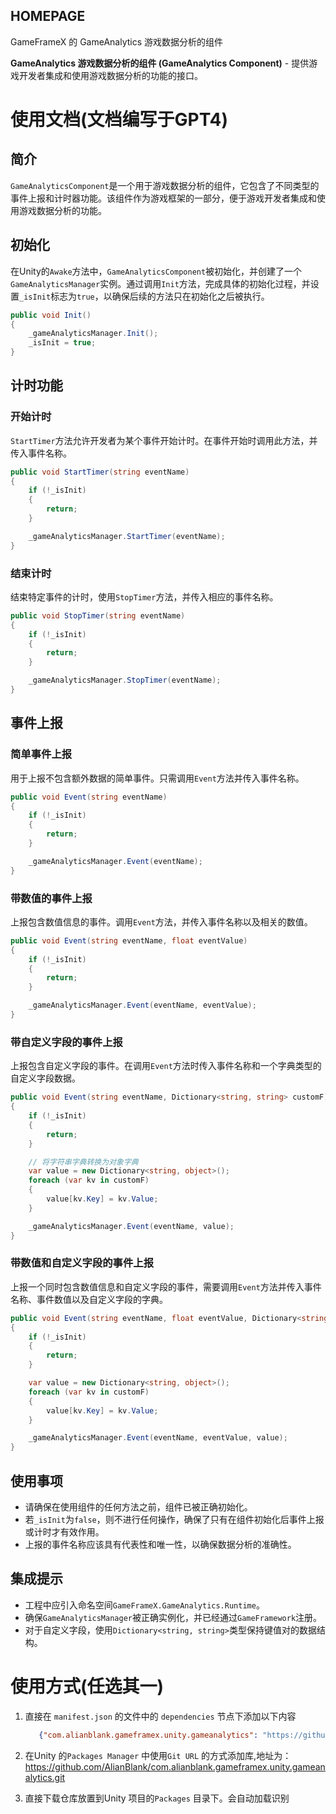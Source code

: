 ﻿## HOMEPAGE

GameFrameX 的 GameAnalytics 游戏数据分析的组件

**GameAnalytics 游戏数据分析的组件 (GameAnalytics Component)** - 提供游戏开发者集成和使用游戏数据分析的功能的接口。

# 使用文档(文档编写于GPT4)

## 简介

`GameAnalyticsComponent`是一个用于游戏数据分析的组件，它包含了不同类型的事件上报和计时器功能。该组件作为游戏框架的一部分，便于游戏开发者集成和使用游戏数据分析的功能。

## 初始化

在Unity的`Awake`方法中，`GameAnalyticsComponent`被初始化，并创建了一个`GameAnalyticsManager`实例。通过调用`Init`方法，完成具体的初始化过程，并设置`_isInit`标志为`true`，以确保后续的方法只在初始化之后被执行。

```csharp
public void Init()
{
    _gameAnalyticsManager.Init();
    _isInit = true;
}
```

## 计时功能

### 开始计时

`StartTimer`方法允许开发者为某个事件开始计时。在事件开始时调用此方法，并传入事件名称。

```csharp
public void StartTimer(string eventName)
{
    if (!_isInit)
    {
        return;
    }

    _gameAnalyticsManager.StartTimer(eventName);
}
```

### 结束计时

结束特定事件的计时，使用`StopTimer`方法，并传入相应的事件名称。

```csharp
public void StopTimer(string eventName)
{
    if (!_isInit)
    {
        return;
    }

    _gameAnalyticsManager.StopTimer(eventName);
}
```

## 事件上报

### 简单事件上报

用于上报不包含额外数据的简单事件。只需调用`Event`方法并传入事件名称。

```csharp
public void Event(string eventName)
{
    if (!_isInit)
    {
        return;
    }

    _gameAnalyticsManager.Event(eventName);
}
```

### 带数值的事件上报

上报包含数值信息的事件。调用`Event`方法，并传入事件名称以及相关的数值。

```csharp
public void Event(string eventName, float eventValue)
{
    if (!_isInit)
    {
        return;
    }

    _gameAnalyticsManager.Event(eventName, eventValue);
}
```

### 带自定义字段的事件上报

上报包含自定义字段的事件。在调用`Event`方法时传入事件名称和一个字典类型的自定义字段数据。

```csharp
public void Event(string eventName, Dictionary<string, string> customF)
{
    if (!_isInit)
    {
        return;
    }

    // 将字符串字典转换为对象字典
    var value = new Dictionary<string, object>();
    foreach (var kv in customF)
    {
        value[kv.Key] = kv.Value;
    }

    _gameAnalyticsManager.Event(eventName, value);
}
```

### 带数值和自定义字段的事件上报

上报一个同时包含数值信息和自定义字段的事件，需要调用`Event`方法并传入事件名称、事件数值以及自定义字段的字典。

```csharp
public void Event(string eventName, float eventValue, Dictionary<string, string> customF)
{
    if (!_isInit)
    {
        return;
    }

    var value = new Dictionary<string, object>();
    foreach (var kv in customF)
    {
        value[kv.Key] = kv.Value;
    }

    _gameAnalyticsManager.Event(eventName, eventValue, value);
}
```

## 使用事项

- 请确保在使用组件的任何方法之前，组件已被正确初始化。
- 若`_isInit`为`false`，则不进行任何操作，确保了只有在组件初始化后事件上报或计时才有效作用。
- 上报的事件名称应该具有代表性和唯一性，以确保数据分析的准确性。

## 集成提示

- 工程中应引入命名空间`GameFrameX.GameAnalytics.Runtime`。
- 确保`GameAnalyticsManager`被正确实例化，并已经通过`GameFramework`注册。
- 对于自定义字段，使用`Dictionary<string, string>`类型保持键值对的数据结构。

# 使用方式(任选其一)

1. 直接在 `manifest.json` 的文件中的 `dependencies` 节点下添加以下内容
   ```json
      {"com.alianblank.gameframex.unity.gameanalytics": "https://github.com/AlianBlank/com.alianblank.gameframex.unity.gameanalytics.git"}
    ```
2. 在Unity 的`Packages Manager` 中使用`Git URL` 的方式添加库,地址为：https://github.com/AlianBlank/com.alianblank.gameframex.unity.gameanalytics.git

3. 直接下载仓库放置到Unity 项目的`Packages` 目录下。会自动加载识别